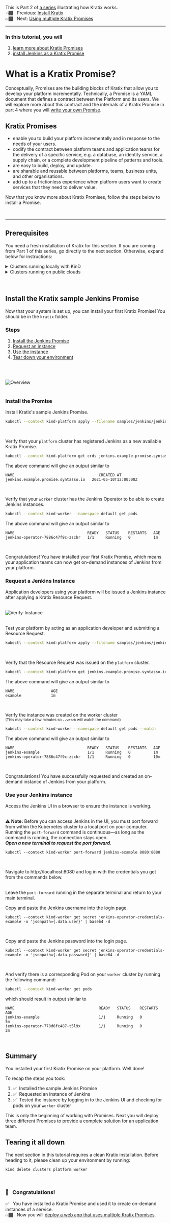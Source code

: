 This is Part 2 of [a series](../README.md) illustrating how Kratix works. <br />
👈🏾&nbsp;&nbsp; Previous: [Install Kratix](/installing-kratix/) <br />
👉🏾&nbsp;&nbsp; Next: [Using multiple Kratix Promises](/using-multiple-promises/)

<hr>

### In this tutorial, you will
1. [learn more about Kratix Promises](#promise)
1. [install Jenkins as a Kratix Promise](#install-promise)

# <a name="promise"></a>What is a Kratix Promise?

Conceptually, Promises are the building blocks of Kratix that allow you to develop your platform incrementally. Technically, a Promise is a YAML document that defines a contract between the Platform and its users. We will explore more about this contract and the internals of a Kratix Promise in part 4 where you will [write your own Promise](/writing-a-promise/README.md).

## Kratix Promises

* enable you to build your platform incrementally and in response to the needs of your users.
* codify the contract between platform teams and application teams for the delivery of a specific service, e.g. a database, an identity service, a supply chain, or a complete development pipeline of patterns and tools.
* are easy to build, deploy, and update.
* are sharable and reusable between platforms, teams, business units, and other organisations.
* add up to a frictionless experience when platform users want to create services that they need to deliver value.

Now that you know more about Kratix Promises, follow the steps below to install a Promise.

<br />
<hr>

## <a name="prerequisites"></a>Prerequisites

You need a fresh installation of Kratix for this section. If you are coming
from Part 1 of this series, go directly to the next section. Otherwise, expand
below for instructions:

<details>
  <summary>Clusters running locally with KinD</summary>
  <br/> 
  The simplest way to do so is by running the quick-start script from within the
  Kratix directory.

  You can run this command from the root of `kratix`:

  ```bash
  ./scripts/quick-start.sh --recreate
  ```

  Alternatively, you can go back to [Install Kratix across two KinD clusters](/installing-kratix/).
</details>

<details>
  <summary>Clusters running on public clouds</summary>
  <br/>
  In this repository, there's a script to remove all the resources Kratix has
  created as part of this workshop. You can either clone this repository and
  execute it directly, or run the command below. Make sure to replace the
  placeholder context names with the proper names: <br/><br/>

  ```bash
  export PLATFORM_CONTEXT="<your platform cluster context>"
  export WORKER_CONTEXT="<your worker cluster context>"
  curl -sL https://raw.githubusercontent.com/syntasso/workshop/main/scripts/reset-cluster.sh | bash
  ```
</details>

<br />
<br />

## <a name="install-promise"></a>Install the Kratix sample Jenkins Promise

Now that your system is set up, you can install your first Kratix Promise! You should be in the `kratix` folder.

### Steps
1. [Install the Jenkins Promise](#install-promise)
1. [Request an instance](#request-instance)
1. [Use the instance](#use-instance)
1. [Tear down your environment](#teardown)
<br />
<br />

![Overview](../assets/images/Treasure_Trove-Install_a_Promise.jpg)
<br />
<br />

### <a name="install-promise"></a>Install the Promise

Install Kratix's sample Jenkins Promise.
```bash
kubectl --context kind-platform apply --filename samples/jenkins/jenkins-promise.yaml
```
<br />

Verify that your `platform` cluster has registered Jenkins as a new available Kratix Promise.
```bash
kubectl --context kind-platform get crds jenkins.example.promise.syntasso.io
```

The above command will give an output similar to
```console
NAME                                     CREATED AT
jenkins.example.promise.syntasso.io   2021-05-10T12:00:00Z
```
<br />

Verify that your `worker` cluster has the Jenkins Operator to be able to create Jenkins instances.
```bash
kubectl --context kind-worker --namespace default get pods
```

The above command will give an output similar to
```console
NAME                                READY   STATUS    RESTARTS   AGE
jenkins-operator-7886c47f9c-zschr   1/1     Running   0          1m
```
<br />

Congratulations! You have installed your first Kratix Promise, which means your application teams can now get on-demand instances of Jenkins from your platform.

### <a name="request-instance"></a>Request a Jenkins Instance

Application developers using your platform will be issued a Jenkins instance after applying a Kratix Resource Request.
<br />
<br />

![Verify-Instance](../assets/images/Treasure_Trove-Get_an_instance.jpg)
<br />
<br />

Test your platform by acting as an application developer and submitting a Resource Request.
```bash
kubectl --context kind-platform apply --filename samples/jenkins/jenkins-resource-request.yaml
```
<br />

Verify that the Resource Request was issued on the `platform` cluster.
```bash
kubectl --context kind-platform get jenkins.example.promise.syntasso.io
```

The above command will give an output similar to
```console
NAME                AGE
example             1m
```
<br />

Verify the instance was created on the worker cluster<br/>
<sub>(This may take a few minutes so `--watch` will watch the command)</sub>
```bash
kubectl --context kind-worker --namespace default get pods --watch
```

The above command will give an output similar to
```console
NAME                                READY   STATUS    RESTARTS   AGE
jenkins-example                     1/1     Running   0          1m
jenkins-operator-7886c47f9c-zschr   1/1     Running   0          10m
```
<br />

Congratulations! You have successfully requested and created an on-demand instance of Jenkins from your platform.

### <a name="use-instance"></a>Use your Jenkins instance

Access the Jenkins UI in a browser to ensure the instance is working. 
<br />
<br /> 

⚠️ **Note:** Before you can access Jenkins in the UI, you must port forward from within the Kubernetes cluster to a local port on your computer. Running the `port-forward` command is continuous&mdash;as long as the command is running, the connection stays open.<br /> 
_**Open a new terminal to request the port forward**_. 
```console
kubectl --context kind-worker port-forward jenkins-example 8080:8080
```
<br />

Navigate to http://localhost:8080 and log in with the credentials you get from the commands below.
<br />
<br />

Leave the `port-forward` running in the separate terminal and return to your main terminal. 

Copy and paste the Jenkins username into the login page.
```console
kubectl --context kind-worker get secret jenkins-operator-credentials-example -o 'jsonpath={.data.user}' | base64 -d
```
<br />

Copy and paste the Jenkins password into the login page.
```console
kubectl --context kind-worker get secret jenkins-operator-credentials-example -o 'jsonpath={.data.password}' | base64 -d
```
<br />

And verify there is a corresponding Pod on your `worker` cluster by running the following command:
```bash
kubectl --context kind-worker get pods
```

which should result in output similar to
```console
NAME                                     READY   STATUS    RESTARTS   AGE
jenkins-example                          1/1     Running   0          5m
jenkins-operator-778d6fc487-t5l9x        1/1     Running   0          2m
```
<br />

## Summary

You installed your first Kratix Promise on your platform. Well done!

To recap the steps you took:
1. ✅&nbsp;&nbsp;Installed the sample Jenkins Promise
1. ✅&nbsp;&nbsp;Requested an instance of Jenkins
1. ✅&nbsp;&nbsp;Tested the instance by logging in to the Jenkins UI and checking for pods on your `worker` cluster 

This is only the beginning of working with Promises. Next you will deploy three different Promises to provide a complete solution for an application team.

## <a name="teardown"></a>Tearing it all down
The next section in this tutorial requires a clean Kratix installation. Before heading to it, please clean up your environment by running:

```bash
kind delete clusters platform worker
```
<br />


### 🎉 &nbsp; Congratulations!
✅&nbsp;&nbsp; You have installed a Kratix Promise and used it to create on-demand instances of a service. <br />
👉🏾&nbsp;&nbsp; Now you will [deploy a web app that uses multiple Kratix Promises](/using-multiple-promises/README.md).
